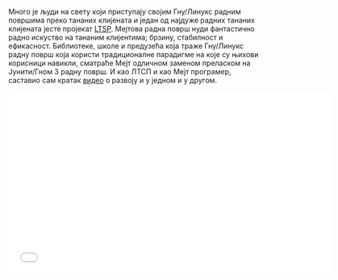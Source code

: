 <!--
.. link: https://www.youtube.com/watch?v=pnL47bbFN68
.. description:
.. tags: LTSP
.. date: 20.03.2013. 11:30:13
.. title: Мејт и LTSP
.. slug: 2013-03-20-mate-and-ltsp
.. author: Скот Балнивиз
-->

Много је људи на свету који приступају својим Гну/Линукс радним површима
преко тананих клијената и један од најдуже радних тананих клијената
јесте пројекат [LTSP](https://ltsp.org). Мејтова радна површ нуди
фантастично радно искуство на тананим клијентима; брзину, стабилност и ефикасност.
Библиотеке, школе и предузећа која траже Гну/Линукс радну површ која користи
традиционалне парадигме на које су њихови корисници навикли, сматраће Мејт одличном
заменом преласком на Јунити/Гном 3 радну површ. И као ЛТСП и као Мејт
програмер, саставио сам кратак [видео](https://www.youtube.com/watch?v=pnL47bbFN68)
о развоју и у једном и у другом.

<iframe width="640" height="360" src="//www.youtube.com/embed/pnL47bbFN68" frameborder="0" allowfullscreen></iframe>
